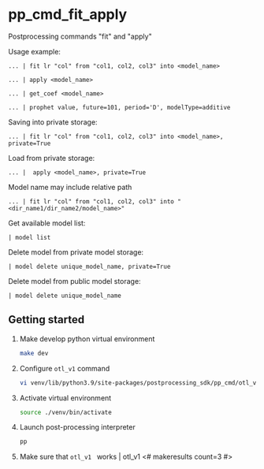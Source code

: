 # pp_cmd_fit_apply
Postprocessing commands "fit" and "apply"

Usage example:  
```
... | fit lr "col" from "col1, col2, col3" into <model_name>
```  
```
... | apply <model_name>
```  
```
... | get_coef <model_name>
```
```
... | prophet value, future=101, period='D', modelType=additive
```
Saving into private storage:    
```
... | fit lr "col" from "col1, col2, col3" into <model_name>, private=True
```  
Load from private storage:  
```
... |  apply <model_name>, private=True
```  
Model name may include relative path  
```
... | fit lr "col" from "col1, col2, col3" into "<dir_name1/dir_name2/model_name>"
```
Get available model list:  
```
| model list 
```
Delete model from private model storage:  
```
| model delete unique_model_name, private=True
```

Delete model from public model storage:
```
| model delete unique_model_name
```

## Getting started
1. Make develop python virtual environment
    ```bash
    make dev
    ```
2. Configure `otl_v1` command
    ```bash
    vi venv/lib/python3.9/site-packages/postprocessing_sdk/pp_cmd/otl_v1/config.ini
    ```
3. Activate virtual environment
   ```bash
   source ./venv/bin/activate
   ```
4. Launch post-processing interpreter
   ```bash
   pp
   ```
5. Make sure that `otl_v1 ` works
  | otl_v1 <# makeresults count=3 #>

